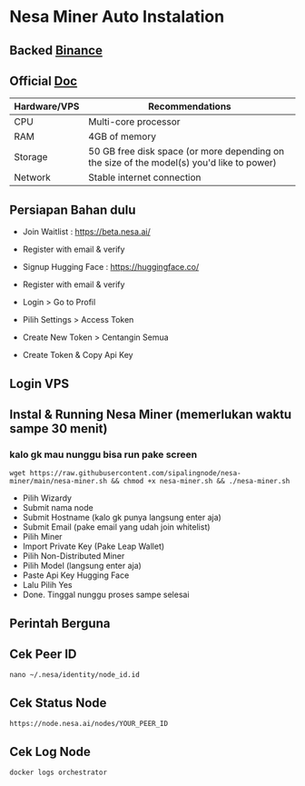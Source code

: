 # Nesa Miner Auto Instalation
## Backed [Binance](https://x.com/BinanceLabs/status/1763549855425651092?t=x7XWBXe0jA7dA5f8dAAdmw&s=19)
## Official [Doc](https://docs.nesa.ai/nesa/run-a-nesa-node/prerequisites)

|  Hardware/VPS |  Recommendations |
| ------------ | ------------ |
| CPU  | Multi-core processor  |
| RAM | 4GB of memory |
| Storage  | 50 GB free disk space (or more depending on the size of the model(s) you'd like to power) |
| Network | Stable internet connection |

## Persiapan Bahan dulu
- Join Waitlist : https://beta.nesa.ai/
- Register with email & verify

- Signup Hugging Face : https://huggingface.co/
- Register with email & verify
- Login > Go to Profil
- Pilih Settings > Access Token
- Create New Token > Centangin Semua
- Create Token & Copy Api Key

## Login VPS

## Instal & Running Nesa Miner (memerlukan waktu sampe 30 menit)
### kalo gk mau nunggu bisa run pake screen
```
wget https://raw.githubusercontent.com/sipalingnode/nesa-miner/main/nesa-miner.sh && chmod +x nesa-miner.sh && ./nesa-miner.sh
```

- Pilih Wizardy
- Submit nama node
- Submit Hostname (kalo gk punya langsung enter aja)
- Submit Email (pake email yang udah join whitelist)
- Pilih Miner
- Import Private Key (Pake Leap Wallet)
- Pilih Non-Distributed Miner
- Pilih Model (langsung enter aja)
- Paste Api Key Hugging Face
- Lalu Pilih Yes
- Done. Tinggal nunggu proses sampe selesai

## Perintah Berguna

## Cek Peer ID
```
nano ~/.nesa/identity/node_id.id
```
## Cek Status Node
```
https://node.nesa.ai/nodes/YOUR_PEER_ID
```
## Cek Log Node
```
docker logs orchestrator
```
